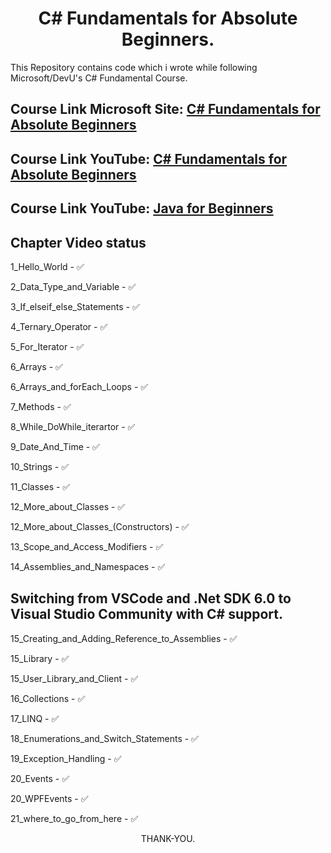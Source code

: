 # <div align="center"> C# Fundamentals for Absolute Beginners. </div>

This Repository contains code which i wrote while following Microsoft/DevU's C# Fundamental Course.

## Course Link Microsoft Site: [C# Fundamentals for Absolute Beginners](https://docs.microsoft.com/en-us/shows/csharp-fundamentals-for-absolute-beginners/ "C# Fundamentals for Absolute Beginners")

## Course Link YouTube: [C# Fundamentals for Absolute Beginners](https://www.youtube.com/watch?v=0QUgvfuKvWU "C# Fundamentals for Absolute Beginners")

## Course Link YouTube: [Java for Beginners](https://learn.microsoft.com/en-us/shows/java-for-beginners/ "Java for Beginners")

## Chapter Video status

1_Hello_World - ✅

2_Data_Type_and_Variable - ✅

3_If_elseif_else_Statements - ✅

4_Ternary_Operator - ✅

5_For_Iterator - ✅

6_Arrays - ✅

6_Arrays_and_forEach_Loops - ✅

7_Methods - ✅

8_While_DoWhile_iterartor - ✅

9_Date_And_Time - ✅

10_Strings - ✅

11_Classes - ✅

12_More_about_Classes - ✅

12_More_about_Classes_(Constructors) - ✅

13_Scope_and_Access_Modifiers - ✅

14_Assemblies_and_Namespaces - ✅

## Switching from VSCode and .Net SDK 6.0 to Visual Studio Community with C# support.

15_Creating_and_Adding_Reference_to_Assemblies - ✅

15_Library - ✅

15_User_Library_and_Client - ✅

16_Collections - ✅

17_LINQ - ✅

18_Enumerations_and_Switch_Statements - ✅

19_Exception_Handling - ✅ 

20_Events - ✅

20_WPFEvents - ✅

21_where_to_go_from_here - ✅

<div align="center"> THANK-YOU.  </div>


